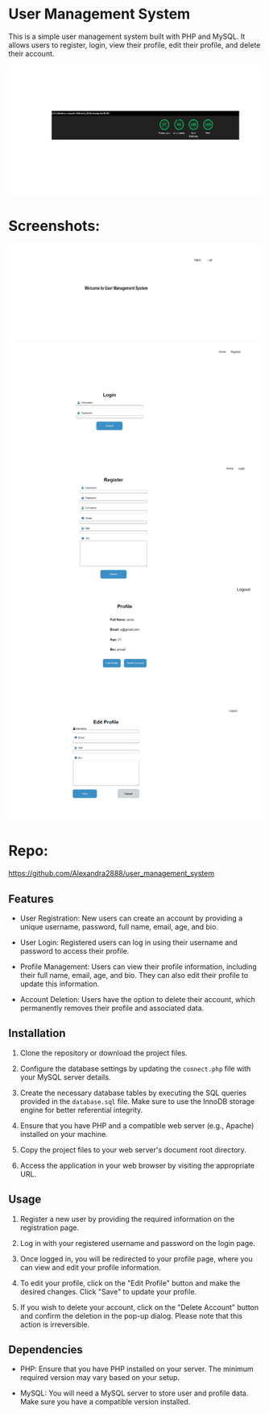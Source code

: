 # User Management System

This is a simple user management system built with PHP and MySQL. It allows users to register, login, view their profile, edit their profile, and delete their account.

<img src="assets/lighthouse.png" alt="lighthouse">


# Screenshots:

<img src="assets/home.png" alt="home">
<img src="assets/login.png" alt="login">
<img src="assets/register.png" alt="register">
<img src="assets/profile.png" alt="profile">
<img src="assets/edit.png" alt="edit profile">

# Repo:

https://github.com/Alexandra2888/user_management_system

## Features

- User Registration: New users can create an account by providing a unique username, password, full name, email, age, and bio.

- User Login: Registered users can log in using their username and password to access their profile.

- Profile Management: Users can view their profile information, including their full name, email, age, and bio. They can also edit their profile to update this information.

- Account Deletion: Users have the option to delete their account, which permanently removes their profile and associated data.

## Installation

1. Clone the repository or download the project files.

2. Configure the database settings by updating the `connect.php` file with your MySQL server details.

3. Create the necessary database tables by executing the SQL queries provided in the `database.sql` file. Make sure to use the InnoDB storage engine for better referential integrity.

4. Ensure that you have PHP and a compatible web server (e.g., Apache) installed on your machine.

5. Copy the project files to your web server's document root directory.

6. Access the application in your web browser by visiting the appropriate URL.

## Usage

1. Register a new user by providing the required information on the registration page.

2. Log in with your registered username and password on the login page.

3. Once logged in, you will be redirected to your profile page, where you can view and edit your profile information.

4. To edit your profile, click on the "Edit Profile" button and make the desired changes. Click "Save" to update your profile.

5. If you wish to delete your account, click on the "Delete Account" button and confirm the deletion in the pop-up dialog. Please note that this action is irreversible.

## Dependencies

- PHP: Ensure that you have PHP installed on your server. The minimum required version may vary based on your setup.

- MySQL: You will need a MySQL server to store user and profile data. Make sure you have a compatible version installed.



